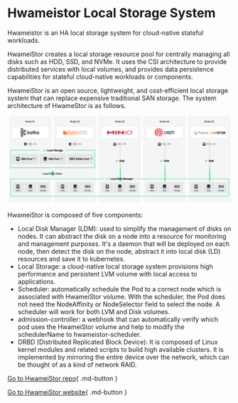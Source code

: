 # Hwameistor Local Storage System

Hwameistor is an HA local storage system for cloud-native stateful workloads.

HwameiStor creates a local storage resource pool for centrally managing all disks such as HDD, SSD, and NVMe. It uses the CSI architecture to provide distributed services with local volumes, and provides data persistence capabilities for stateful cloud-native workloads or components.

HwameiStor is an open source, lightweight, and cost-efficient local storage system that can replace expensive traditional SAN storage. The system architecture of HwameStor is as follows.

![architecture](images/hwa.png)

HwameiStor is composed of five components:

- Local Disk Manager (LDM): used to simplify the management of disks on nodes. It can abstract the disk on a node into a resource for monitoring and management purposes. It's a daemon that will be deployed on each node, then detect the disk on the node, abstract it into local disk (LD) resources and save it to kubernetes.
- Local Storage: a cloud-native local storage system provisions high performance and persistent LVM volume with local access to applications.
- Scheduler: automatically schedule the Pod to a correct node which is associated with HwameiStor volume. With the scheduler, the Pod does not need the NodeAffinity or NodeSelector field to select the node. A scheduler will work for both LVM and Disk volumes.
- admission-controller: a webhook that can automatically verify which pod uses the HwameiStor volume and help to modify the schedulerName to hwameistor-scheduler.
- DRBD (Distributed Replicated Block Device): It is composed of Linux kernel modules and related scripts to build high available clusters. It is implemented by mirroring the entire device over the network, which can be thought of as a kind of network RAID.

[Go to HwameiStor repo](https://github.com/hwameistor/hwameistor){ .md-button }

[Go to HwameiStor website](https://hwameistor.io/){ .md-button }
